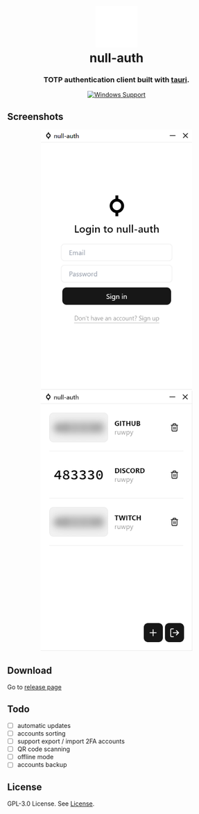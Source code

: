 <h1 align="center">
  <img src="./public/nullauth-white.svg" alt="app icon" width="96" />
  <br>
  <div>null-auth</div>
</h1>

<h3 align="center">
TOTP authentication client built with <a href="https://github.com/tauri-apps/tauri">tauri</a>.
</h3>

<div align="center">
  
[![Windows Support](https://img.shields.io/badge/Windows-0078D6?style=flat&logo=windows&logoColor=white)](https://github.com/ruwpy/null-auth/releases)

</div>

## Screenshots

<div align="center">
  <img src="./screenshots/login.png" alt="login page" height="600px" />
  <img src="./screenshots/dashboard.png" alt="dashboard page" height="600px" />
</div>

## Download

Go to [release page](https://github.com/ruwpy/null-auth/releases)

## Todo

- [ ] automatic updates
- [ ] accounts sorting
- [ ] support export / import 2FA accounts
- [ ] QR code scanning
- [ ] offline mode
- [ ] accounts backup

## License

GPL-3.0 License. See [License](./LICENSE).
